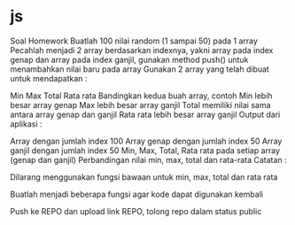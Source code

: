 # js
Soal Homework
Buatlah 100 nilai random (1 sampai 50) pada 1 array
Pecahlah menjadi 2 array berdasarkan indexnya, yakni array pada index genap dan array pada index ganjil, gunakan method push() untuk menambahkan nilai baru pada array
Gunakan 2 array yang telah dibuat untuk mendapatkan :

Min
Max
Total
Rata rata
Bandingkan kedua buah array, contoh
Min lebih besar array genap
Max lebih besar array ganjil
Total memiliki nilai sama antara array genap dan ganjil
Rata rata lebih besar array ganjil
Output dari aplikasi :

Array dengan jumlah index 100
Array genap dengan jumlah index 50
Array ganjil dengan jumlah index 50
Min, Max, Total, Rata rata pada setiap array (genap dan ganjil)
Perbandingan nilai min, max, total dan rata-rata
Catatan :

Dilarang menggunakan fungsi bawaan untuk min, max, total dan rata rata

Buatlah menjadi beberapa fungsi agar kode dapat digunakan kembali

Push ke REPO dan upload link REPO, tolong repo dalam status public
